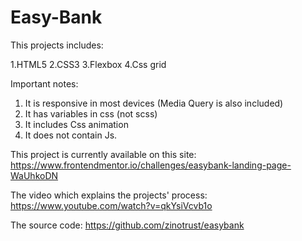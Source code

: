 # Easy-Bank

This projects includes:

1.HTML5 
2.CSS3
3.Flexbox
4.Css grid

Important notes:

1. It is responsive in most devices (Media Query is also included)
2. It has variables in css (not scss)
3. It includes Css animation
4. It does not contain Js.

This project is currently available on this site:
https://www.frontendmentor.io/challenges/easybank-landing-page-WaUhkoDN

The video which explains the projects' process:
https://www.youtube.com/watch?v=qkYsiVcvb1o

The source code:
https://github.com/zinotrust/easybank



